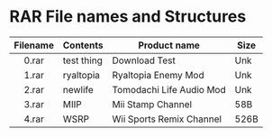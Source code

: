 # RAR File names and Structures

| Filename  | Contents   | Product name             | Size |
| :-------: | ---------- | ------------------------ | ---- |
| 0.rar     | test thing | Download Test            | Unk  |
| 1.rar     | ryaltopia  | Ryaltopia Enemy Mod      | Unk  |
| 2.rar     | newlife    | Tomodachi Life Audio Mod | Unk  |
| 3.rar     | MIIP       | Mii Stamp Channel        | 58B  |
| 4.rar     | WSRP       | Wii Sports Remix Channel | 526B |